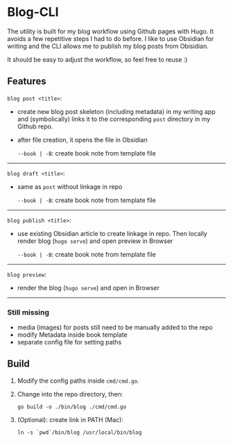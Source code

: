 # Blog-CLI

The utility is built for my blog workflow using Github pages with Hugo. It avoids a few repetitive steps I had to do before.
I like to use Obsidian for writing and the CLI allows me to publish my blog posts from Obisidian.

It should be easy to adjust the workflow, so feel free to reuse :)

## Features

`blog post <title>`:

- create new blog post skeleton (including metadata) in my writing app and (symbolically) links it to the corresponding `post` directory in my Github repo.
- after file creation, it opens the file in Obsidian

  `--book | -B`: create book note from template file

---

`blog draft <title>`:

- same as `post` without linkage in repo

  `--book | -B`: create book note from template file

---

`blog publish <title>`:

- use existing Obsidian article to create linkage in repo. Then locally render blog (`hugo serve`) and open preview in Browser

  `--book | -B`: create book note from template file

---

`blog preview`:

- render the blog (`hugo serve`) and open in Browser

---

### Still missing

- media (images) for posts still need to be manually added to the repo
- modify Metadata inside book template
- separate config file for setting paths

## Build

1. Modify the config paths inside `cmd/cmd.go`.

2. Change into the repo directory, then:

   `go build -o ./bin/blog ./cmd/cmd.go`

3. (Optional): create link in PATH (Mac):

   `` ln -s `pwd`/bin/blog /usr/local/bin/blog ``
